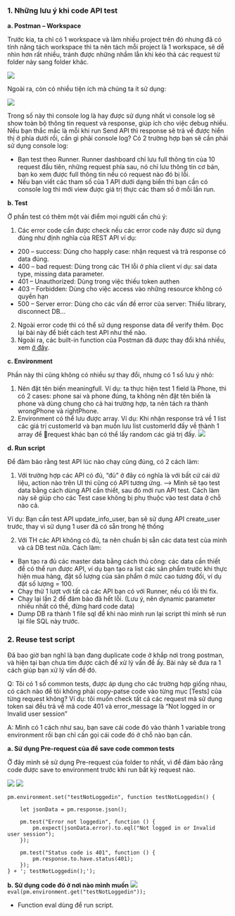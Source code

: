 ### 1. Những lưu ý khi code API test
**a. Postman – Workspace**

Trước kia, ta chỉ có 1 workspace và làm nhiều project trên đó nhưng đã có tính năng tách workspace thì ta nên tách mỗi project là 1 workspace, sẽ dễ nhìn hơn rất nhiều, tránh được những nhầm lẫn khi kéo thả các request từ folder này sang folder khác.

![](https://images.viblo.asia/7063bfb2-2ee1-4c56-b740-5cee36f99143.png)

Ngoài ra, còn có nhiều tiện ích mà chúng ta ít sử dụng:

![](https://images.viblo.asia/314cd76d-8bc1-44c2-944f-5e00b426415e.png)

Trong số này thì console log là hay được sử dụng nhất vì console log sẽ show toàn bộ thông tin request và response, giúp ích cho việc debug nhiều. Nếu bạn thắc mắc là mỗi khi run Send API thì response sẽ trả về được hiển thị ở phía dưới rồi, cần gì phải console log? Có 2 trường hợp bạn sẽ cần phải sử dụng console log:

* Bạn test theo Runner. Runner dashboard chỉ lưu full thông tin của 10 request đầu tiên, những request phía sau, nó chỉ lưu thông tin cơ bản, bạn ko xem được full thông tin nếu có request nào đó bị lỗi.
* Nếu bạn viết các tham số của 1 API dưới dạng biến thì bạn cần có console log thì mới view được giá trị thực các tham số ở mỗi lần run.

**b. Test**

Ở phần test có thêm một vài điểm mọi người cần chú ý:

1. Các error code cần được check nếu các error code này được sử dụng đúng như định nghĩa của REST API ví dụ:
* 200 – success: Dùng cho happly case: nhận request và trả response có data đúng.
* 400 – bad request: Dùng trong các TH lỗi ở phía client ví dụ: sai data type, missing data parameter.
* 401 – Unauthorized: Dùng trong việc thiếu token authen
* 403 – Forbidden: Dùng cho việc access vào những resource không có quyền hạn
* 500 – Server error: Dùng cho các vấn đề error của server: Thiếu library, disconnect DB…
2. Ngoài error code thì có thể sử dụng response data để verify thêm. Đọc lại bài này để biết cách test API như thế nào.
3. Ngoài ra, các built-in function của Postman đã được thay đổi khá nhiều, xem [ở đây](https://learning.postman.com/docs/writing-scripts/script-references/postman-sandbox-api-reference/). 

**c. Environment**

Phần này thì cũng không có nhiều sự thay đổi, nhưng có 1 số lưu ý nhỏ:

1.  Nên đặt tên biến meaningfull. Ví dụ: ta thực hiện test 1 field là Phone, thì có 2 cases: phone sai và phone đúng, ta không nên đặt tên biến là phone và dùng chung cho cả hai trường hợp, ta nên tách ra thành wrongPhone và rightPhone.
2. Environment có thể lưu được array. Ví dụ: Khi nhận response trả về 1 list các giá trị customerId và bạn muốn lưu list customerId đấy về thành 1 array để request khác bạn có thể lấy random các giá trị đấy.
![](https://images.viblo.asia/8fa8d859-4a93-4f11-88b2-87008390b1e3.png)

**d. Run script**

Để đảm bảo rằng test API lúc nào chạy cũng đúng, có 2 cách làm:
1. Với trường hợp các API có đủ, “đủ” ở đây có nghĩa là với bất cứ cái dữ liệu, action nào trên UI thì cũng có API tương ứng. –> Mình sẽ tạo test data bằng cách dùng API cần thiết, sau đó mới run API test. Cách làm này sẽ giúp cho các Test case không bị phụ thuộc vào test data ở chỗ nào cả.

Ví dụ: Bạn cần test API update_info_user, bạn sẽ sử dụng API create_user trước, thay vì sử dụng 1 user đã có sẵn trong hệ thống

2. Với TH các API không có đủ, ta nên chuẩn bị sẵn các data test của mình và cả DB test nữa. Cách làm:
* Bạn tạo ra đủ các master data bằng cách thủ công: các data cần thiết để có thể run được API, ví dụ bạn tạo ra list các sản phẩm trước khi thực hiện mua hàng, đặt số lượng của sản phẩm ở mức cao tương đối, ví dụ đặt số lượng = 100.
* Chạy thử 1 lượt với tất cả các API bạn có với Runner, nếu có lỗi thì fix.
* Chạy lại lần 2 để đảm bảo đã hết lỗi. (Lưu ý, nên dynamic parameter nhiều nhất có thể, đừng hard code data)
* Dump DB ra thành 1 file sql để khi nào mình run lại script thì mình sẽ run lại file SQL này trước.
### 2. Reuse test script 

Đã bao giờ bạn nghĩ là bạn đang duplicate code ở khắp nơi trong postman, và hiện tại bạn chưa tìm được cách để xử lý vấn đề ấy. Bài này sẽ đưa ra 1 cách giúp bạn xử lý vấn đề đó.

Q: Tôi có 1 số common tests, được áp dụng cho các trường hợp giống nhau, có cách nào để tôi không phải copy-patse code vào từng mục [Tests] của từng request không? Ví dụ: tôi muốn check tất cả các request mà sử dụng token sai đều trả về mã code 401 và error_message là “Not logged in or Invalid user session”

A: Mình có 1 cách như sau, bạn save cái code đó vào thành 1 variable trong environment rồi bạn chỉ cần gọi cái code đó ở chỗ nào bạn cần.

**a. Sử dụng Pre-request của để save code common tests**

Ở đây mình sẽ sử dụng Pre-request của folder to nhất, vì để đảm bảo rằng code được save to environment trước khi run bất kỳ request nào.

![](https://images.viblo.asia/ae7740b4-de08-4c30-886c-9607030718c6.png)
![](https://images.viblo.asia/c2fd8cd3-58e7-4e35-93e9-3baf6600a1d9.png)
```
pm.environment.set("testNotLoggedin", function testNotLoggedin() {
     
    let jsonData = pm.response.json();
 
    pm.test("Error not loggedin", function () {
        pm.expect(jsonData.error).to.eql("Not logged in or Invalid user session");
    });
 
    pm.test("Status code is 401", function () {
        pm.response.to.have.status(401);
    });
} + '; testNotLoggedin();');
```
**b. Sử dụng code đó ở nơi nào mình muốn**
![](https://images.viblo.asia/b18694c7-6f0b-4a64-8512-f1ce7dfffa86.png)
`eval(pm.environment.get("testNotLoggedin"));`
* Function eval dùng để run script.